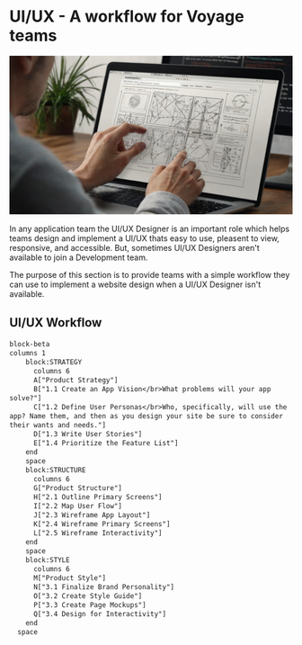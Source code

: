 # UI/UX - A workflow for Voyage teams

![UI/UX Designer at work](./assets/UI_UX_designer_at_work.jpeg)

In any application team the UI/UX Designer is an important role which helps
teams design and implement a UI/UX thats easy to use, pleasent to view,
responsive, and accessible. But, sometimes UI/UX Designers aren't available to
join a Development team.

The purpose of this section is to provide teams with a simple workflow they can
use to implement a website design when a UI/UX Designer isn't available.

## UI/UX Workflow

```mermaid
block-beta
columns 1
    block:STRATEGY
      columns 6
      A["Product Strategy"]
      B["1.1 Create an App Vision</br>What problems will your app solve?"]
      C["1.2 Define User Personas</br>Who, specifically, will use the app? Name them, and then as you design your site be sure to consider their wants and needs."]
      D["1.3 Write User Stories"]
      E["1.4 Prioritize the Feature List"]
    end
    space
    block:STRUCTURE
      columns 6
      G["Product Structure"]
      H["2.1 Outline Primary Screens"]
      I["2.2 Map User Flow"]
      J["2.3 Wireframe App Layout"]
      K["2.4 Wireframe Primary Screens"]
      L["2.5 Wireframe Interactivity"]
    end
    space
    block:STYLE
      columns 6
      M["Product Style"]
      N["3.1 Finalize Brand Personality"]
      O["3.2 Create Style Guide"]
      P["3.3 Create Page Mockups"]
      Q["3.4 Design for Interactivity"]
    end
  space
```

